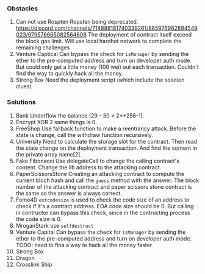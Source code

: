 ### Obstacles
1. Can not use Rospten
Ropsten being deprecated.
https://discord.com/channels/714888181740339261/885976962894549023/979576665082564608
The deployment of contract itself exceed the block gas limit. Will use local hardhat network to complete the remaining challenges
2. Venture Captical
Can bypass the check for `isManager` by sending the ether to the pre-computed address and turn on developer auth mode. But could only get a little money (100 wei) out each transaction. Couldn't find the way to quickly hack all the money.
3. Strong Box
Need the deployment script (which include the solution clues)


### Solutions
1. Bank
Underflow the balance (29 - 30 = 2**256-1).
2. Encrypt
XOR 2 same things is 0.
3. FreeShop
Use fallback function to make a reentrancy attack. Before the state is change, call the withdraw function recursively.
4. University
Need to calculate the storage slot for the contract. Then read the state change on the deployment transaction. And find the content in the private array name[2].
5. Fake Fibonacci
Use delegateCall to change the calling contract's content. Change the lib address to the attacking contract.
6. PaperScissorsStone
Creating an attacking contract to compute the current bloch hash and call the `guess` method with the answer. The block number of the attacking contract and paper scissors stone contract is the same so the answer is always correct.
7. Fomo4D
`extcodesize` is used to check the code size of an address to check if it's a contract address. EOA code size should be 0. But calling in contructor can bypass this check, since in the contructing process the code size is 0.
8. MroganStark
use `selfdestruct`
9. Venture Capital
Can bypass the check for `isManager` by sending the ether to the pre-computed address and turn on developer auth mode.
TODO: need to fina a way to hack all the money faster
10. Strong Box
11. Dragon
12. Crosslink Ship

